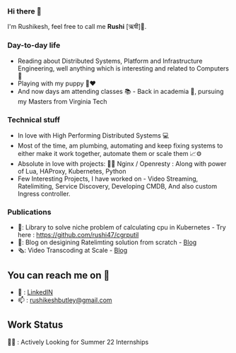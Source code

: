 ### Hi there 👋

<!--
**rushi47/rushi47** is a ✨ _special_ ✨ repository because its `README.md` (this file) appears on your GitHub profile.

Here are some ideas to get you started:

- 🔭 I’m currently working on ...
- 🌱 I’m currently learning ...
- 👯 I’m looking to collaborate on ...
- 🤔 I’m looking for help with ...
- 💬 Ask me about ...
- 📫 How to reach me: ...
- 😄 Pronouns: ...
- ⚡ Fun fact: ...
-->
I'm Rushikesh, feel free to call me **Rushi** [ऋषी]🧔.

### Day-to-day life

* Reading about Distributed Systems, Platform and Infrastructure Engineering, well anything which is interesting and related to Computers 🙂
* Playing with my puppy 🐶❤️
* And now days am attending classes 📚 - Back in academia 🏫, pursuing my Masters from Virginia Tech

### Technical stuff

* In love with High Performing Distributed Systems 💻
* Most of the time, am plumbing, automating and keep fixing systems to either make it work together, automate them or scale them 📈⚙️
* Absolute in love with projects: 🧑‍🏭
    Nginx / Openresty : Along with power of Lua, HAProxy, Kubernetes, Python
* Few Interesting Projects, I have worked on - Video Streaming, Ratelimiting, Service Discovery, Developing CMDB, And also custom Ingress controller.

### Publications

* 📕: Library to solve niche problem of calculating cpu in Kubernetes - Try here : https://github.com/rushi47/cgrputil
* 📄: Blog on desigining Ratelimting solution from scratch - [Blog](https://www.egnyte.com/blog/post/how-egnyte-uses-rate-limiting-to-dynamically-scale)
* 🗞️: Video Transcoding at Scale - [Blog](https://www.egnyte.com/blog/post/transcoding-how-we-serve-videos-at-scale)

## You can reach me on 💭
* 🔗 : [LinkedIN](https://linkedin.com/in/rushikeshbutley)
* 📫 : rushikeshbutley@gmail.com

## Work Status
👷‍♀️ : Actively Looking for Summer 22 Internships
